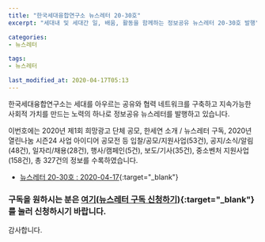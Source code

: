 ```yaml
---
title: "한국세대융합연구소 뉴스레터 20-30호"
excerpt: "세대내 및 세대간 일, 배움, 활동을 함께하는 정보공유 뉴스레터 20-30호 발행" 

categories:
- 뉴스레터

tags:
- 뉴스레터

last_modified_at: 2020-04-17T05:13
---
```


한국세대융합연구소는 세대를 아우르는 공유와 협력 네트워크를 구축하고 지속가능한 사회적 가치를 만드는 노력의 하나로 정보공유 뉴스레터를 발행하고 있습니다.

이번호에는 2020년 제1회 희망광고 단체 공모, 한세연 소개 / 뉴스레터 구독, 2020년 열린나눔 시즌24 사업 아이디어 공모전 등 입찰/공모/지원사업(53건), 공지/소식/알림(48건), 일자리/채용(28건), 행사/캠페인(5건), 보도/기사(35건), 중소벤처 지원사업(158건), 총 327건의 정보를 수록하였습니다.

* [뉴스레터 20-30호 : 2020-04-17](https://drive.google.com/uc?export=view&id=1PVbGQQnPUtEDK-uAZ1VkI0IRoD9RRhUA){:target="_blank"}


### 구독을 원하시는 분은 [여기(뉴스레터 구독 신청하기)](https://forms.gle/MJ5gVHCdunBXXWVB7){:target="_blank"} 를 눌러 신청하시기 바랍니다.


감사합니다.